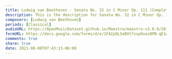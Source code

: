 ```yaml
---
title: Ludwig van Beethoven - Sonata No. 32 in C Minor Op. 111 (Complete) (1)
description: This is the description for Sonata No. 32 in C Minor Op. 111 (Complete) by Ludwig van Beethoven
composers: [Ludwig van Beethoven]
periods: [Classical]
audioURL: https://OpenMusicDataset.github.io/Maestro/maestro-v3.0.0/2014/MIDI-UNPROCESSED_19-20_R1_2014_MID--AUDIO_19_R1_2014_wav--2.midi
formURL: https://docs.google.com/forms/d/e/1FAIpQLSeBXtfzxpOsez8PB-qE1wkB15PrK9zCEytGxS1i0D91lr4pNw/viewform
comments: true
share: true
date: 2021-08-08T07:43:13-06:00
---
```


